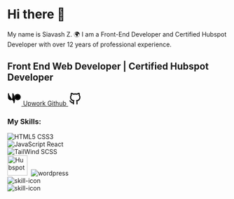 # Hi there 👋

My name is Siavash Z. 
🌍 I am a Front-End Developer and Certified Hubspot Developer with over 12 years of professional experience.

## Front End Web Developer | Certified Hubspot Developer

<span>
                                <a aria-label="upwork" rel="noreferrer" target="_blank" href="https://www.upwork.com/freelancers/siavash/">
                                    <svg xmlns="http://www.w3.org/2000/svg" xfill="none" height="34" viewBox="0 0 24 24" width="32"><path d="m2 4.5v6.25c0 2.0425 1.7075 3.75 3.75 3.75s3.75-1.7075 3.75-3.75v-6.25c1.25 3.125 3.5965 10 8.125 10 2.3829 0 4.375-1.9921 4.375-4.375 0-2.38292-1.9921-4.375-4.375-4.375-2.5337 0-4.0338 1.875-4.375 3.75-.3025 1.6625-1.875 10-1.875 10" stroke="currentColor" stroke-linecap="round" stroke-linejoin="round" stroke-width="2"/></svg> Upwork
                                </a>
                                <a aria-label="github" rel="noreferrer" target="_blank" href="https://github.com/cyavash/">Github
                                    <svg xmlns="http://www.w3.org/2000/svg" width="32" height="32" viewBox="0 0 24 24" fill="none" stroke="currentColor" stroke-width="2" stroke-linecap="round" stroke-linejoin="round" class="tabler-icon tabler-icon-brand-github"><path d="M9 19c-4.3 1.4 -4.3 -2.5 -6 -3m12 5v-3.5c0 -1 .1 -1.4 -.5 -2c2.8 -.3 5.5 -1.4 5.5 -6a4.6 4.6 0 0 0 -1.3 -3.2a4.2 4.2 0 0 0 -.1 -3.2s-1.1 -.3 -3.5 1.3a12.3 12.3 0 0 0 -6.2 0c-2.4 -1.6 -3.5 -1.3 -3.5 -1.3a4.2 4.2 0 0 0 -.1 3.2a4.6 4.6 0 0 0 -1.3 3.2c0 4.6 2.7 5.7 5.5 6c-.6 .6 -.6 1.2 -.5 2v3.5"></path>
                                    </svg>
                                </a>
</span>

### My Skills:

   <div><img src="https://skillicons.dev/icons?i=html,css" alt="HTML5 CSS3" title="HTML5 and CSS3"></div>
   <div><img src="https://skillicons.dev/icons?i=js,react" alt="JavaScript React" title="JavaScript and React"></div>
   <div><img src="https://skillicons.dev/icons?i=tailwind,scss" alt="TailWind SCSS" title="Tailwind and SCSS"></div>
   <div class="logos-custom">
   <img src="https://siavash.tech/img/hubspot-1.svg" alt="Hubspot" title="Hubspot" style="width: 46px;">&nbsp; 
   <img src="https://skillicons.dev/icons?i=wordpress" alt="wordpress" title="Wordpress">
   </div>
   <div><img src="https://skillicons.dev/icons?i=bootstrap,figma" alt="skill-icon" title="Bootstrap and Figma"></div>
   <div><img src="https://skillicons.dev/icons?i=xd,ps" alt="skill-icon" title="Adobe XD and Photoshop"></div>    

